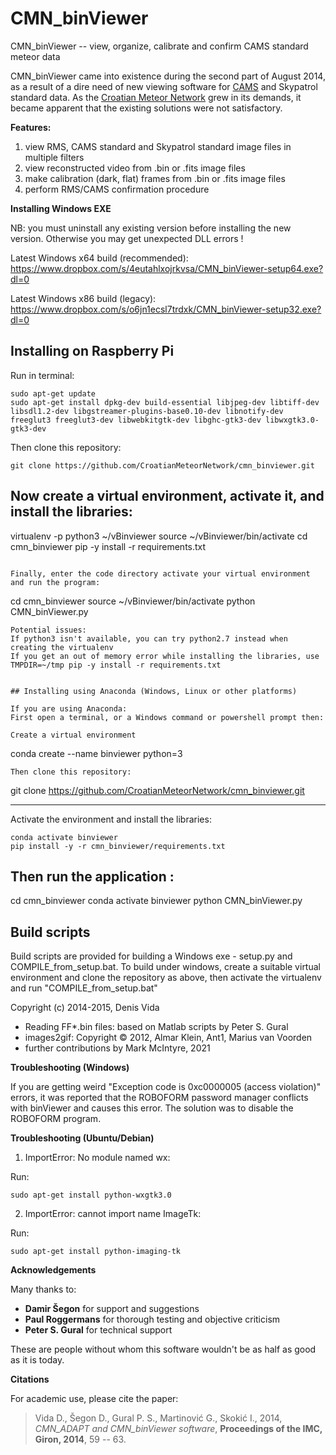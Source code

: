 # CMN_binViewer

CMN_binViewer -- view, organize, calibrate and confirm CAMS standard meteor data

CMN_binViewer came into existence during the second part of August 2014, as a result of a dire need of new viewing software for [CAMS](http://cams.seti.org/) and Skypatrol standard data. As the [Croatian Meteor Network](http://cmn.rgn.hr/) grew in its demands, it became apparent that the existing solutions were not satisfactory.

**Features:**

1. view RMS, CAMS standard and Skypatrol standard image files in multiple filters
2. view reconstructed video from .bin or .fits image files
3. make calibration (dark, flat) frames from .bin or .fits image files
4. perform RMS/CAMS confirmation procedure

**Installing Windows EXE**

NB: you must uninstall any existing version before installing the new version. Otherwise you may get
unexpected DLL errors ! 

Latest Windows x64 build (recommended): https://www.dropbox.com/s/4eutahlxojrkvsa/CMN_binViewer-setup64.exe?dl=0

Latest Windows x86 build (legacy): https://www.dropbox.com/s/o6jn1ecsl7trdxk/CMN_binViewer-setup32.exe?dl=0


## Installing on Raspberry Pi

Run in terminal:

```
sudo apt-get update
sudo apt-get install dpkg-dev build-essential libjpeg-dev libtiff-dev libsdl1.2-dev libgstreamer-plugins-base0.10-dev libnotify-dev freeglut3 freeglut3-dev libwebkitgtk-dev libghc-gtk3-dev libwxgtk3.0-gtk3-dev
```

Then clone this repository:
```
git clone https://github.com/CroatianMeteorNetwork/cmn_binviewer.git
```

Now create a virtual environment, activate it, and install the libraries:
---
virtualenv -p python3 ~/vBinviewer
source ~/vBinviewer/bin/activate
cd cmn_binviewer
pip -y install -r requirements.txt
```

Finally, enter the code directory activate your virtual environment and run the program:
```
cd cmn_binviewer
source ~/vBinviewer/bin/activate
python CMN_binViewer.py

```
Potential issues: 
If python3 isn't available, you can try python2.7 instead when creating the virtualenv
If you get an out of memory error while installing the libraries, use
TMPDIR=~/tmp pip -y install -r requirements.txt


## Installing using Anaconda (Windows, Linux or other platforms)

If you are using Anaconda:
First open a terminal, or a Windows command or powershell prompt then:

Create a virtual environment
```
conda create --name binviewer python=3

```
Then clone this repository:
```
git clone https://github.com/CroatianMeteorNetwork/cmn_binviewer.git

--- 

Activate the environment and install the libraries:

```
conda activate binviewer
pip install -y -r cmn_binviewer/requirements.txt

```
Then run the application :
---
cd cmn_binviewer
conda activate binviewer
python CMN_binViewer.py


## Build scripts

Build scripts are provided for building a Windows exe - setup.py and COMPILE_from_setup.bat. 
To build under windows, create a suitable virtual environment and clone the repository as above,
then activate the virtualenv and run "COMPILE_from_setup.bat"


Copyright (c) 2014-2015, Denis Vida
* Reading FF*.bin files: based on Matlab scripts by Peter S. Gural
* images2gif: Copyright © 2012, Almar Klein, Ant1, Marius van Voorden
* further contributions by Mark McIntyre, 2021


**Troubleshooting (Windows)**

If you are getting weird "Exception code is 0xc0000005 (access violation)" errors, it was reported that the ROBOFORM password manager conflicts with binViewer and causes this error. The solution was to disable the ROBOFORM program.


**Troubleshooting (Ubuntu/Debian)**

1. ImportError: No module named wx:

Run:
```
sudo apt-get install python-wxgtk3.0
```

2. ImportError: cannot import name ImageTk:

Run:
```
sudo apt-get install python-imaging-tk
```

**Acknowledgements**

Many thanks to:

- **Damir Šegon** for support and suggestions 
- **Paul Roggermans** for thorough testing and objective criticism 
- **Peter S. Gural** for technical support

These are people without whom this software wouldn't be as half as good as it is today.

**Citations**

For academic use, please cite the paper:
>Vida D., Šegon D., Gural P. S., Martinović G., Skokić I., 2014, *CMN_ADAPT and CMN_binViewer software*, **Proceedings of the IMC, Giron, 2014**, 59 -- 63.
